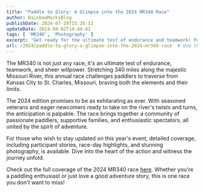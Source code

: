 ```yaml
---
title: "Paddle to Glory: A Glimpse into the 2024 MR340 Race"
author: RainbowMarksBlog
publishDate: 2024-07-29T15:26:12
updateDate: 2024-08-02T14:44:42
tags: [ 'MR340', 'Photography' ]
excerpt: "Get ready for the ultimate test of endurance and teamwork! Follow the exciting journey of paddlers conquering the 340-mile MR340 race along the Missouri River in 2024. Join the adventure now!"
url: /2024/paddle-to-glory-a-glimpse-into-the-2024-mr340-race  # Use the generated URL with year
---
```

<p>The MR340 is not just any race; it's an ultimate test of endurance, teamwork, and sheer willpower. Stretching 340 miles along the majestic Missouri River, this annual race challenges paddlers to traverse from Kansas City to St. Charles, Missouri, braving both the elements and their limits.</p>  <p>The 2024 edition promises to be as exhilarating as ever. With seasoned veterans and eager newcomers ready to take on the river&#39;s twists and turns, the anticipation is palpable. The race brings together a community of passionate paddlers, supportive families, and enthusiastic spectators, all united by the spirit of adventure.</p>  <p>For those who wish to stay updated on this year's event, detailed coverage, including participant stories, race-day highlights, and stunning photography, is available. Dive into the heart of the action and witness the journey unfold.</p>  <p>Check out the full coverage of the 2024 MR340 race <a href="https://rainbowmarks.com/MR340/2024/" rel="noreferrer" target="_new">here</a>. Whether you're a paddling enthusiast or just love a good adventure story, this is one race you don't want to miss!</p> 


